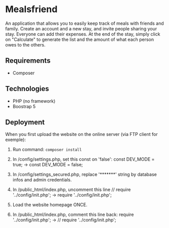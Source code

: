 # Mealsfriend

An application that allows you to easily keep track of meals with friends and family. Create an account and a new stay, and invite people sharing your stay. Everyone can add their expenses. At the end of the stay, simply click on "Calculate" to generate the list and the amount of what each person owes to the others.

## Requirements

- Composer

## Technologies

- PHP (no framework)
- Boostrap 5

## Deployment

When you first upload the website on the online server (via FTP client for exemple):

1. Run command: `composer install`

2. In /config/settings.php, set this const on 'false':
const DEV_MODE = true;
-> const DEV_MODE = false;

3. In /config/settings_secured.php, replace '*******' string by database infos and admin credentials.

4. In /public_html/index.php, uncomment this line
// require '../config/init.php';
-> require '../config/init.php';

5. Load the website homepage ONCE.

6. In /public_html/index.php, comment this line back:
require '../config/init.php';
-> // require '../config/init.php';
